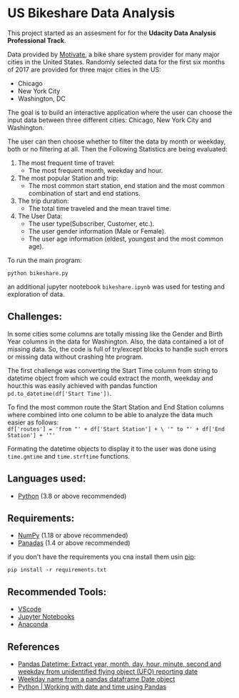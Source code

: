 # **US Bikeshare Data Analysis**

This project started as an assesment for for the **Udacity Data Analysis Professional Track**.

Data provided by [Motivate](https://www.motivateco.com/), a bike share system provider for many major cities in the United States.
Randomly selected data for the first six months of 2017 are provided for three major cities in the US:

- Chicago
- New York City
- Washington, DC

The goal is to build an interactive application where the user can choose the input data between three different cities: Chicago, New York City and Washington.

The user can then choose whether to filter the data by month or weekday, both or no filtering at all.
Then the Following Statistics are being evaluated:

1. The most frequent time of travel:
   - The most frequent month, weekday and hour.
2. The most popular Station and trip:
   - The most common start station, end station and the most common combination of start and end stations.
3. The trip duration:
   - The total time traveled and the mean travel time.
4. The User Data:
   - The user type(Subscriber, Customer, etc.).
   - The user gender information (Male or Female).
   - The user age information (eldest, youngest and the most common age).

To run the main program:

`python bikeshare.py`

an additional jupyter nootebook `bikeshare.ipynb` was used for testing and exploration of data.

## Challenges:

In some cities some columns are totally missing like the Gender and Birth Year columns in the data for Washington. Also, the data contained a lot of missing data. So, the code is full of try/except blocks to handle such errors or missing data without crashing hte program.

The first challenge was converting the Start Time column from string to datetime object from which we could extract the month, weekday and hour.this was easily achieved with pandas function `pd.to_datetime(df['Start Time'])`.

To find the most common route the Start Station and End Station columns where combined into one column to be able to analyze the data much easier as follows:  
`df['routes'] = 'from "' + df['Start Station'] + \ '" to "' + df['End Station'] + '"'`

Formating the datetime objects to display it to the user was done using `time.gmtime` and `time.strftime` functions.

## Languages used:

- [Python](https://www.python.org) (3.8 or above recommended)

## Requirements:

- [NumPy](https://numpy.org/) (1.18 or above recommended)
- [Panadas](https://pandas.pydata.org/) (1.4 or above recommended)

if you don't have the requirements you cna install them usin [pip](https://pypi.org/project/pip/):

`pip install -r requirements.txt`

## Recommended Tools:

- [VScode](https://code.visualstudio.com/)
- [Jupyter Notebooks](https://jupyter.org/)
- [Anaconda](https://www.anaconda.com/)

## References

- [Pandas Datetime: Extract year, month, day, hour, minute, second and weekday from unidentified flying object (UFO) reporting date](https://www.w3resource.com/python-exercises/pandas/datetime/pandas-datetime-exercise-8.php)
- [Weekday name from a pandas dataframe Date object](https://stackoverflow.com/questions/60339049/weekday-name-from-a-pandas-dataframe-date-object)
- [Python | Working with date and time using Pandas](https://www.geeksforgeeks.org/python-working-with-date-and-time-using-pandas/)

